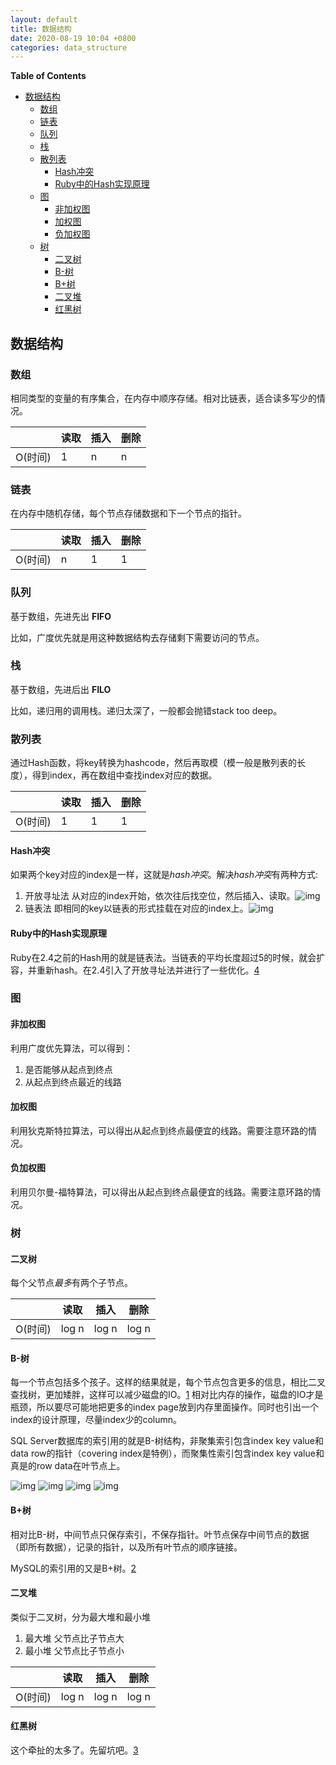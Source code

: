 ```yaml
---
layout: default
title: 数据结构
date: 2020-08-19 10:04 +0800
categories: data_structure
---
```


<!-- START doctoc generated TOC please keep comment here to allow auto update -->
<!-- DON'T EDIT THIS SECTION, INSTEAD RE-RUN doctoc TO UPDATE -->
**Table of Contents**

- [数据结构](#%E6%95%B0%E6%8D%AE%E7%BB%93%E6%9E%84)
  - [数组](#%E6%95%B0%E7%BB%84)
  - [链表](#%E9%93%BE%E8%A1%A8)
  - [队列](#%E9%98%9F%E5%88%97)
  - [栈](#%E6%A0%88)
  - [散列表](#%E6%95%A3%E5%88%97%E8%A1%A8)
    - [Hash冲突](#hash%E5%86%B2%E7%AA%81)
    - [Ruby中的Hash实现原理](#ruby%E4%B8%AD%E7%9A%84hash%E5%AE%9E%E7%8E%B0%E5%8E%9F%E7%90%86)
  - [图](#%E5%9B%BE)
    - [非加权图](#%E9%9D%9E%E5%8A%A0%E6%9D%83%E5%9B%BE)
    - [加权图](#%E5%8A%A0%E6%9D%83%E5%9B%BE)
    - [负加权图](#%E8%B4%9F%E5%8A%A0%E6%9D%83%E5%9B%BE)
  - [树](#%E6%A0%91)
    - [二叉树](#%E4%BA%8C%E5%8F%89%E6%A0%91)
    - [B-树](#b-%E6%A0%91)
    - [B+树](#b%E6%A0%91)
    - [二叉堆](#%E4%BA%8C%E5%8F%89%E5%A0%86)
    - [红黑树](#%E7%BA%A2%E9%BB%91%E6%A0%91)

<!-- END doctoc generated TOC please keep comment here to allow auto update -->


## 数据结构

### 数组

相同类型的变量的有序集合，在内存中顺序存储。相对比链表，适合读多写少的情况。

|   |读取|插入|删除|
|---|---|---|---|
|O(时间)| 1 | n | n |


### 链表

在内存中随机存储，每个节点存储数据和下一个节点的指针。

|   |读取|插入|删除|
|---|---|---|---|
|O(时间)| n | 1 | 1 |


### 队列

基于数组，先进先出 **FIFO**

比如，广度优先就是用这种数据结构去存储剩下需要访问的节点。

### 栈

基于数组，先进后出 **FILO**

比如，递归用的调用栈。递归太深了，一般都会抛错stack too deep。

### 散列表

通过Hash函数，将key转换为hashcode，然后再取模（模一般是散列表的长度），得到index，再在数组中查找index对应的数据。

|   |读取|插入|删除|
|---|---|---|---|
|O(时间)| 1 | 1 | 1 |

#### Hash冲突

如果两个key对应的index是一样，这就是*hash冲突*。解决*hash冲突*有两种方式:

1. 开放寻址法 从对应的index开始，依次往后找空位，然后插入、读取。![img](/images/hash_open_look_addr.png)
2. 链表法 即相同的key以链表的形式挂载在对应的index上。![img](/images/hash_chained_list.png)

#### Ruby中的Hash实现原理

Ruby在2.4之前的Hash用的就是链表法。当链表的平均长度超过5的时候，就会扩容，并重新hash。在2.4引入了开放寻址法并进行了一些优化。[4][4]


### 图

#### 非加权图

利用广度优先算法，可以得到：

1. 是否能够从起点到终点
2. 从起点到终点最近的线路

#### 加权图

利用狄克斯特拉算法，可以得出从起点到终点最便宜的线路。需要注意环路的情况。

#### 负加权图

利用贝尔曼-福特算法，可以得出从起点到终点最便宜的线路。需要注意环路的情况。

### 树

#### 二叉树

每个父节点*最多*有两个子节点。

|   |读取|插入|删除|
|---|---|---|---|
|O(时间)|log n|log n|log n|

#### B-树

每一个节点包括多个孩子。这样的结果就是，每个节点包含更多的信息，相比二叉查找树，更加矮胖，这样可以减少磁盘的IO。[1][1] 相对比内存的操作，磁盘的IO才是瓶颈，所以要尽可能地把更多的index page放到内存里面操作。同时也引出一个index的设计原理，尽量index少的column。

SQL Server数据库的索引用的就是B-树结构，非聚集索引包含index key value和data row的指针（covering index是特例），而聚集性索引包含index key value和真是的row data在叶节点上。

![img](/images/sql_server_clustered_index.png)
![img](/images/sql_server_non_clustered_index.png)
![img](/images/sql_server_non_clustered_index2.png)
![img](/images/sql_server_non_clustered_index3.png)

#### B+树

相对比B-树，中间节点只保存索引，不保存指针。叶节点保存中间节点的数据（即所有数据），记录的指针，以及所有叶节点的顺序链接。

MySQL的索引用的又是B+树。[2][2]


#### 二叉堆

类似于二叉树，分为最大堆和最小堆

1. 最大堆 父节点比子节点大
2. 最小堆 父节点比子节点小

|   |读取|插入|删除|
|---|---|---|---|
|O(时间)|log n|log n|log n|


#### 红黑树

这个牵扯的太多了。先留坑吧。[3][3]



[1]: https://zhuanlan.zhihu.com/p/54084335
[2]: https://zhuanlan.zhihu.com/p/54102723
[3]: https://www.jianshu.com/p/e136ec79235c
[4]: https://ruby-china.org/topics/32549